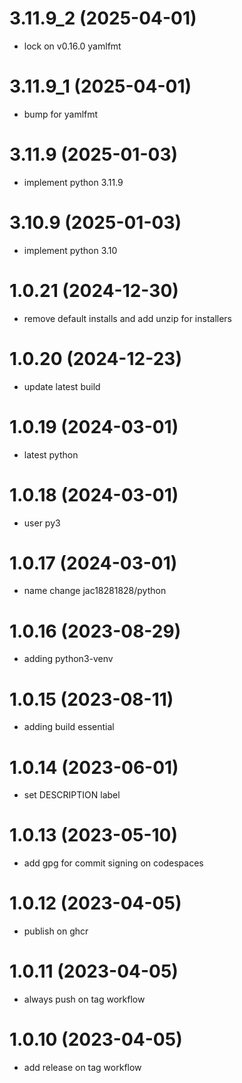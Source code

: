 # 3.11.9_2 (2025-04-01)

* lock on v0.16.0 yamlfmt

# 3.11.9_1 (2025-04-01)

* bump for yamlfmt

# 3.11.9 (2025-01-03)

* implement python 3.11.9

# 3.10.9 (2025-01-03)

* implement python 3.10

# 1.0.21 (2024-12-30)

* remove default installs and add unzip for installers

# 1.0.20 (2024-12-23)

* update latest build

# 1.0.19 (2024-03-01)

* latest python

# 1.0.18 (2024-03-01)

* user py3

# 1.0.17 (2024-03-01)

* name change jac18281828/python

# 1.0.16 (2023-08-29)

* adding python3-venv

# 1.0.15 (2023-08-11)

* adding build essential

# 1.0.14 (2023-06-01)

* set DESCRIPTION label

# 1.0.13 (2023-05-10)

* add gpg for commit signing on codespaces

# 1.0.12 (2023-04-05)

* publish on ghcr

# 1.0.11 (2023-04-05)

* always push on tag workflow

# 1.0.10 (2023-04-05)

* add release on tag workflow
